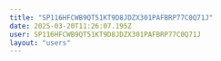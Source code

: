 ```yaml
---
title: "SP116HFCWB9QT51KT9D8JDZX301PAFBRP77C0Q71J"
date: 2025-03-20T11:26:07.195Z
user: SP116HFCWB9QT51KT9D8JDZX301PAFBRP77C0Q71J
layout: "users"
---
```

    